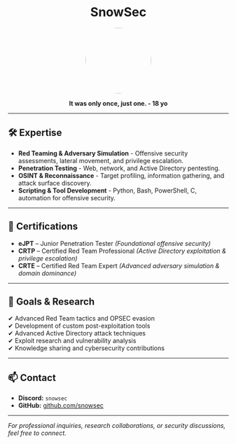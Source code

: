<h1 align="center">SnowSec</h1>

<p align="center">
  <img src="https://github.com/sn0wsec.png" width="150" height="150" style="border-radius: 50%;" />
</p>

<p align="center">
  <strong>It was only once, just one. - 18 yo</strong>
</p>

---

## 🛠 Expertise

- **Red Teaming & Adversary Simulation** - Offensive security assessments, lateral movement, and privilege escalation.
- **Penetration Testing** - Web, network, and Active Directory pentesting.
- **OSINT & Reconnaissance** - Target profiling, information gathering, and attack surface discovery.
- **Scripting & Tool Development** - Python, Bash, PowerShell, C, automation for offensive security.

---

## 📜 Certifications

- **eJPT** – Junior Penetration Tester *(Foundational offensive security)*
- **CRTP** – Certified Red Team Professional *(Active Directory exploitation & privilege escalation)*
- **CRTE** – Certified Red Team Expert *(Advanced adversary simulation & domain dominance)*

---

## 🎯 Goals & Research

✔ Advanced Red Team tactics and OPSEC evasion  
✔ Development of custom post-exploitation tools  
✔ Advanced Active Directory attack techniques  
✔ Exploit research and vulnerability analysis  
✔ Knowledge sharing and cybersecurity contributions  

---

## 📫 Contact

- **Discord:** `snowsec`
- **GitHub:** [github.com/snowsec](https://github.com/snowsec)

---

*For professional inquiries, research collaborations, or security discussions, feel free to connect.*
